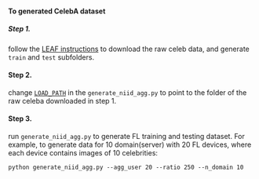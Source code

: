 #### To generated CelebA dataset
##### Step 1.
follow the [LEAF instructions](https://github.com/TalwalkarLab/leaf/tree/master/data/celeba) to download the raw celeb data, and generate `train` and `test` subfolders.

#### Step 2.
change [`LOAD_PATH`](https://github.com/zhuangdizhu/FedGen/blob/05625ef130f681075fb04b804322e33ef31f6dea/data/CelebA/generate_niid_agg.py#L15) in the `generate_niid_agg.py` to point to the folder of the raw celeba downloaded in step 1.

#### Step 3.
run `generate_niid_agg.py` to generate FL training and testing dataset.
For example, to generate data for 10 domain(server) with 20 FL devices, where each device contains images of 10 celebrities:
```
python generate_niid_agg.py --agg_user 20 --ratio 250 --n_domain 10
```
